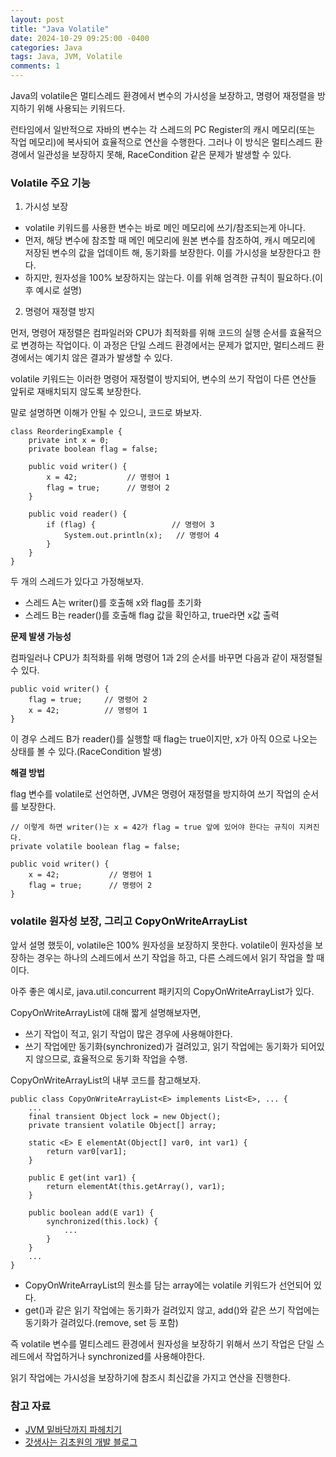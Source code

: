 ```yaml
---
layout: post
title: "Java Volatile"
date: 2024-10-29 09:25:00 -0400 
categories: Java
tags: Java, JVM, Volatile
comments: 1
---
```


Java의 volatile은 멀티스레드 환경에서 변수의 가시성을 보장하고, 명령어 재정렬을 방지하기 위해 사용되는 키워드다.

런타임에서 일반적으로 자바의 변수는 각 스레드의 PC Register의 캐시 메모리(또는 작업 메모리)에 복사되어 효율적으로 연산을 수행한다. 그러나 이 방식은 멀티스레드 환경에서 일관성을 보장하지 못해, RaceCondition 같은 문제가 발생할 수 있다.

### Volatile 주요 기능
1. 가시성 보장
  - volatile 키워드를 사용한 변수는 바로 메인 메모리에 쓰기/참조되는게 아니다.
  - 먼저, 해당 변수에 참조할 때 메인 메모리에 원본 변수를 참조하여, 캐시 메모리에 저장된 변수의 값을 업데이트 해, 동기화를 보장한다. 이를 가시성을 보장한다고 한다.
  - 하지만, 원자성을 100% 보장하지는 않는다. 이를 위해 엄격한 규칙이 필요하다.(이후 예시로 설명)

2. 명령어 재정렬 방지

먼저, 명령어 재정렬은 컴파일러와 CPU가 최적화를 위해 코드의 실행 순서를 효율적으로 변경하는 작업이다. 이 과정은 단일 스레드 환경에서는 문제가 없지만, 멀티스레드 환경에서는 예기치 않은 결과가 발생할 수 있다.

volatile 키워드는 이러한 명령어 재정렬이 방지되어, 변수의 쓰기 작업이 다른 연산들 앞뒤로 재배치되지 않도록 보장한다.

말로 설명하면 이해가 안될 수 있으니, 코드로 봐보자.

```
class ReorderingExample {
    private int x = 0;
    private boolean flag = false;

    public void writer() {
        x = 42;           // 명령어 1
        flag = true;      // 명령어 2
    }

    public void reader() {
        if (flag) {                 // 명령어 3
            System.out.println(x);   // 명령어 4
        }
    }
}
```

두 개의 스레드가 있다고 가정해보자.

- 스레드 A는 writer()를 호출해 x와 flag를 초기화
- 스레드 B는 reader()를 호출해 flag 값을 확인하고, true라면 x값 출력

**문제 발생 가능성**

컴파일러나 CPU가 최적화를 위해 명령어 1과 2의 순서를 바꾸면 다음과 같이 재정렬될 수 있다.

```
public void writer() {
    flag = true;     // 명령어 2
    x = 42;          // 명령어 1
}
```

이 경우 스레드 B가 reader()를 실행할 때 flag는 true이지만, x가 아직 0으로 나오는 상태를 볼 수 있다.(RaceCondition 발생)

**해결 방법**

flag 변수를 volatile로 선언하면, JVM은 명령어 재정렬을 방지하여 쓰기 작업의 순서를 보장한다.

```
// 이렇게 하면 writer()는 x = 42가 flag = true 앞에 있어야 한다는 규칙이 지켜진다.
private volatile boolean flag = false;

public void writer() {
    x = 42;           // 명령어 1
    flag = true;      // 명령어 2
}
```

### volatile 원자성 보장, 그리고 CopyOnWriteArrayList

앞서 설명 했듯이, volatile은 100% 원자성을 보장하지 못한다. volatile이 원자성을 보장하는 경우는 하나의 스레드에서 쓰기 작업을 하고, 다른 스레드에서 읽기 작업을 할 때이다.

아주 좋은 예시로, java.util.concurrent 패키지의 CopyOnWriteArrayList가 있다.

CopyOnWriteArrayList에 대해 짧게 설명해보자면,

- 쓰기 작업이 적고, 읽기 작업이 많은 경우에 사용해야한다.
- 쓰기 작업에만 동기화(synchronized)가 걸려있고, 읽기 작업에는 동기화가 되어있지 않으므로, 효율적으로 동기화 작업을 수행.

CopyOnWriteArrayList의 내부 코드를 참고해보자.

```
public class CopyOnWriteArrayList<E> implements List<E>, ... {
    ...
    final transient Object lock = new Object();
    private transient volatile Object[] array;

    static <E> E elementAt(Object[] var0, int var1) {
        return var0[var1];
    }

    public E get(int var1) {
        return elementAt(this.getArray(), var1);
    }
    
    public boolean add(E var1) {
        synchronized(this.lock) {
            ...
        }
    }
    ...
}
```

- CopyOnWriteArrayList의 원소를 담는 array에는 volatile 키워드가 선언되어 있다.
- get()과 같은 읽기 작업에는 동기화가 걸려있지 않고, add()와 같은 쓰기 작업에는 동기화가 걸려있다.(remove, set 등 포함)

즉 volatile 변수를 멀티스레드 환경에서 원자성을 보장하기 위해서 쓰기 작업은 단일 스레드에서 작업하거나 synchronized를 사용해야한다.

읽기 작업에는 가시성을 보장하기에 참조시 최신값을 가지고 연산을 진행한다.

### 참고 자료
- [JVM 밑바닥까지 파헤치기](https://github.com/WegraLee/JVM)
- [갓생사는 김초원의 개발 블로그](https://programmer-chocho.tistory.com/82)
